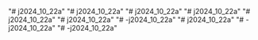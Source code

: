 "# j2024_10_22a" 
"# j2024_10_22a" 
"# j2024_10_22a" 
"# j2024_10_22a" 
"# j2024_10_22a" 
"# j2024_10_22a" 
"# -j2024_10_22a" 
"# j2024_10_22a" 
"# -j2024_10_22a" 
"# -j2024_10_22a" 
